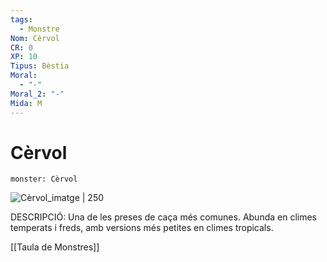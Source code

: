 ```yaml
---
tags:
  - Monstre
Nom: Cèrvol
CR: 0
XP: 10
Tipus: Bèstia
Moral:
  - "-"
Moral_2: "-"
Mida: M
---
```

# Cèrvol

```statblock
monster: Cèrvol
```

![Cèrvol_imatge | 250](https://upload.wikimedia.org/wikipedia/commons/thumb/1/1e/The_deer_of_all_lands_%281898%29_Hangul_white_background.png/505px-The_deer_of_all_lands_%281898%29_Hangul_white_background.png)

DESCRIPCIÓ: 
Una de les preses de caça més comunes. Abunda en climes temperats i freds, amb versions més petites en climes tropicals.

[[Taula de Monstres]]

